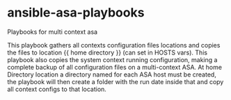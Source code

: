 # ansible-asa-playbooks
Playbooks for multi context asa

This playbook gathers all contexts configuration files locations and copies the files to location {{ home directory }} (can set in HOSTS vars).
This playbook also copies the system context running configuration, making a complete backup of all configuration files on a multi-context ASA.
At home Directory location a directory named for each ASA host must be created, the playbook will then create a folder with the run date inside that and copy all context configs to that location. 
